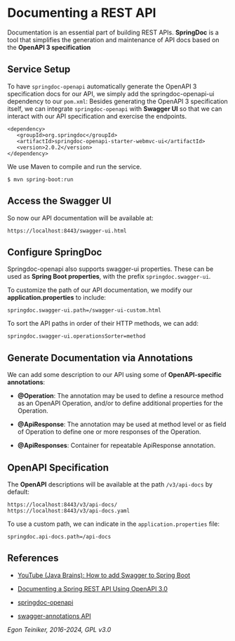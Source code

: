 # Documenting a REST API

Documentation is an essential part of building REST APIs.
**SpringDoc** is a tool that simplifies the generation and maintenance of API docs based on the 
**OpenAPI 3 specification**

## Service Setup

To have `springdoc-openapi` automatically generate the OpenAPI 3 specification docs for our API, 
we simply add the springdoc-openapi-ui dependency to our `pom.xml`:
Besides generating the OpenAPI 3 specification itself, we can integrate `springdoc-openapi` with 
**Swagger UI** so that we can interact with our API specification and exercise the endpoints.

```
<dependency>
   <groupId>org.springdoc</groupId>
   <artifactId>springdoc-openapi-starter-webmvc-ui</artifactId>
   <version>2.0.2</version>
</dependency>
```

We use Maven to compile and run the service.
```
$ mvn spring-boot:run
```

## Access the Swagger UI

So now our API documentation will be available at:
```
https://localhost:8443/swagger-ui.html
```

## Configure SpringDoc 

Springdoc-openapi also supports swagger-ui properties.
These can be used as **Spring Boot properties**, with the prefix `springdoc.swagger-ui`.

To customize the path of our API documentation, we modify our **application.properties** to include:
```
springdoc.swagger-ui.path=/swagger-ui-custom.html
```
To sort the API paths in order of their HTTP methods, we can add:

```
springdoc.swagger-ui.operationsSorter=method
```

## Generate Documentation via Annotations

We can add some description to our API using some of **OpenAPI-specific annotations**:

* **@Operation**: The annotation may be used to define a resource method as an OpenAPI Operation, and/or to define additional properties for the Operation.

* **@ApiResponse**: The annotation may be used at method level or as field of Operation to define one or more responses of the Operation.

* **@ApiResponses**: Container for repeatable ApiResponse annotation.


## OpenAPI Specification
The **OpenAPI** descriptions will be available at the path `/v3/api-docs` by default:
```
https://localhost:8443/v3/api-docs/
https://localhost:8443/v3/api-docs.yaml
```

To use a custom path, we can indicate in the `application.properties` file:
```
springdoc.api-docs.path=/api-docs
```

## References
* [YouTube (Java Brains): How to add Swagger to Spring Boot](https://youtu.be/gduKpLW_vdY)

* [Documenting a Spring REST API Using OpenAPI 3.0](https://www.baeldung.com/spring-rest-openapi-documentation)
* [springdoc-openapi](https://springdoc.org/)

* [swagger-annotations API](https://javadoc.io/doc/io.swagger.core.v3/swagger-annotations/latest/index.html)

*Egon Teiniker, 2016-2024, GPL v3.0*